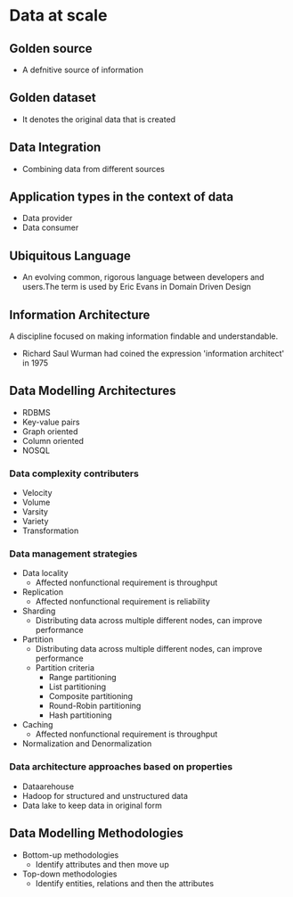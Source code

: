 # Data at scale

## Golden source
 - A defnitive source of information
## Golden dataset
 - It denotes the original data that is created
## Data Integration
 - Combining data from different sources
## Application types in the context of data
 - Data provider
 - Data consumer
## Ubiquitous Language 
 - An evolving common, rigorous language between developers and users.The term is used by Eric Evans in Domain Driven Design

## Information Architecture
 A discipline focused on making information findable and understandable.
 - Richard Saul Wurman had coined the expression 'information architect' in 1975

## Data Modelling Architectures
 + RDBMS
 + Key-value pairs
 + Graph oriented
 + Column oriented
 + NOSQL
### Data complexity contributers
 + Velocity
 + Volume
 + Varsity
 + Variety
 + Transformation
### Data management strategies
 + Data locality
   - Affected nonfunctional requirement is throughput
 + Replication
   - Affected nonfunctional requirement is reliability
 + Sharding 
   - Distributing data across multiple different nodes, can improve performance
 + Partition
   * Distributing data across multiple different nodes, can improve performance
   * Partition criteria
     - Range partitioning
     - List partitioning
     - Composite partitioning
     - Round-Robin partitioning
     - Hash partitioning
 + Caching
   - Affected nonfunctional requirement is throughput
 + Normalization and Denormalization

### Data architecture approaches based on properties
 + Dataarehouse
 + Hadoop for structured and unstructured data
 + Data lake to keep data in original form

## Data Modelling Methodologies
 + Bottom-up methodologies
   - Identify attributes and then move up
 + Top-down methodologies
   - Identify entities, relations and then the attributes


